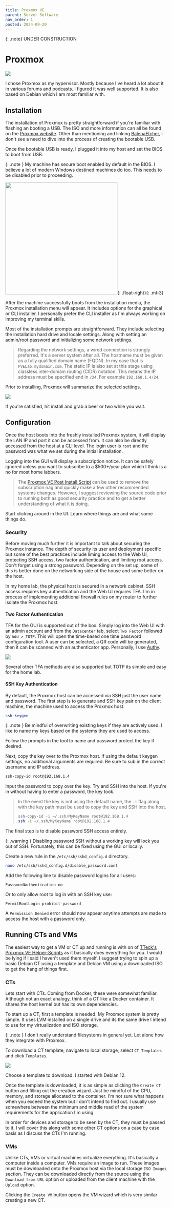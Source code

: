 ```yaml
---
title: Proxmox VE
parent: Server Software
nav_order: 1
posted: 2024-09-20
---
```


{: .note}
UNDER CONSTRUCTION

# Proxmox

<img src='/assets/proxmox/pve-neofetch.png'>

I chose Proxmox as my hypervisor. Mostly because I've heard a lot about it in various forums and podcasts. I figured it was well supported. It is also based on Debian which I am most familiar with.

## Installation

The installation of Proxmox is pretty straightforward if you're familiar with flashing an booting a USB. The ISO and more information can all be found on the [Proxmox website](https://www.proxmox.com/en/). Other than mentioning and linking [BalenaEtcher](https://etcher.balena.io), I don't see a need to dive into the process of creating the bootable USB.

Once the bootable USB is ready, I plugged it into my host and set the BIOS to boot from USB.

{: .note }
My machine has secure boot enabled by default in the BIOS. I believe a lot of modern Windows destined machines do too. This needs to be disabled prior to proceeding.

<img src='/assets/proxmox/pve-install-menu.png' width='350'/>{: .float-right}{: .ml-3}

After the machine successfully boots from the installation media, the Proxmox installation menu will appear. It includes options for the graphical or CLI installer. I personally prefer the CLI installer as I'm always working on improving my terminal skills. 

Most of the installation prompts are straightforward. They include selecting the installation hard drive and locale settings. Along with setting an admin/root password and initializing some network settings. 

> Regarding the network settings, a wired connection is strongly preferred. It's a server system after all. The hostname must be given as a fully qualified domain name (FQDN). In my case that is `PVELab.mydomain.com`. The static IP is also set at this stage using classless inter-domain routing (CIDR) notation. This means the IP address must be specified end in `/24`. For example `192.168.1.4/24`. 

Prior to installing, Proxmox will summarize the selected settings. 

<img src='/assets/proxmox/pve-install-summary.png'>

If you're satisfied, hit install and grab a beer or two while you wait.

## Configuration

Once the host boots into the freshly installed Proxmox system, it will display the LAN IP and port it can be accessed from. It can also be directly accessed from the host at a CLI level. The login user is `root` and the password was what we set during the initial installation.

Logging into the GUI will display a subscription notice. It can be safely ignored unless you want to subscribe to a $500+/year plan which I think is a no for most home labbers.

> The [Proxmox VE Post Install Script](https://tteck.github.io/Proxmox/#proxmox-ve-post-install) can be used to remove the subscription nag and quickly make a few other recommended systems changes. However, I suggest reviewing the source code prior to running both as good security practice and to get a better understanding of what it is doing.

Start clicking around in the UI. Learn where things are and what some things do.

### Security

Before moving much further it is important to talk about securing the Proxmox instance. The depth of security its user and deployment specific but some of the best practices include liming access to the Web UI, protecting SSH access, two factor authentication, and limiting root access. Don't forget using a strong password. Depending on the set up, some of this is better done on the networking side of the house and some better on the host.

In my home lab, the physical host is secured in a network cabinet. SSH access requires key authentication and the Web UI requires TFA. I'm in process of implementing additional firewall rules on my router to further isolate the Proxmox host.

#### Two Factor Authentication

TFA for the GUI is supported out of the box. Simply log into the Web UI with an admin account and from the `Datacenter` tab, select `Two Factor` followed by `Add > TOTP`. This will open the time-based one time password configuration tool. A user can be selected, a QR code will be generated, then it can be scanned with an authenticator app. Personally, I use [Authy](https://authy.com).

<img src='/assets/proxmox/pve-tfa.png'>

Several other TFA methods are also supported but TOTP its simple and easy for the home lab.

#### SSH Key Authentication

By default, the Proxmox host can be accessed via SSH just the user name and password. The first step is to generate and SSH key pair on the client machine, the machine used to access the Proxmox host.

```bash
ssh-keygen
```

{: .note }
Be mindful of overwriting existing keys if they are actively used. I like to name my keys based on the systems they are used to access.


Follow the prompts in the tool to name and password protect the key if desired.

Next, copy the key over to the Proxmox host. If using the default keygen settings, no additional arguments are required. Be sure to sub in the correct username and IP address.

```bash
ssh-copy-id root@192.168.1.4
```

Input the password to copy over the key. Try and SSH into the host. If you're in without having to enter a password, the key took.

> In the event the key is not using the default name, the `-i` flag along with the key path must be used to copy the key and SSH into the host.
> ```bash
> ssh-copy-id -i ~/.ssh/MyKeyName root@192.168.1.4
> ssh -i ~/.ssh/MyKeyName root@192.168.1.4
> ```

The final step is to disable password SSH access entirely.

{: .warning }
Disabling password SSH without a working key will lock you out of SSH. Fortunately, this can be fixed using the GUI or locally.

Create a new rule in the `/etc/ssh/sshd_config.d` directory.

```bash
nano /etc/ssh/sshd_config.d/disable_password.conf
```

Add the following line to disable password logins for all users:

```
PasswordAuthentication no
```

Or to only allow root to log in with an SSH key use:

```
PermitRootLogin prohibit-password
```

A `Permission Denied` error should now appear anytime attempts are made to access the host with a password only.

## Running CTs and VMs

The easiest way to get a VM or CT up and running is with on of [TTeck's Proxmox VE Helper-Scripts](https://tteck.github.io/Proxmox/#proxmox-ve-post-install) as it basically does everything for you. I would be lying if I said I haven't used them myself. I suggest trying to spin up a basic Debian CT using a template and Debian VM using a downloaded ISO to get the hang of things first.

### CTs

Lets start with CTs. Coming from Docker, these were somewhat familiar. Although not an exact analogy, think of a CT like a Docker container. It shares the host kernel but has its own dependencies.

To start up a CT, first a template is needed. My Proxmox system is pretty simple. It uses LVM installed on a single drive and its the same drive I intend to use for my virtualization and ISO storage.

{: .note }
I don't really understand filesystems in general yet. Let alone how they integrate with Proxmox.

To download a CT template, navigate to local storage, select `CT Templates` and click `Templates`. 

<img src='/assets/proxmox/pve-ct-template.png'>

Choose a template to download. I started with Debian 12.

Once the template is downloaded, it is as simple as clicking the `Create CT` button and filling out the creation wizard. Just be mindful of the CPU, memory, and storage allocated to the container. I'm not sure what happens when you exceed the system but I don't intend to find out. I usually use somewhere between the minimum and middle road of the system requirements for the application I'm using.

In order for devices and storage to be seen by the CT, they must be passed to it. I will cover this along with some other CT options on a case by case basis as I discuss the CTs I'm running.

### VMs

Unlike CTs, VMs or virtual machines virtualize everything. It's basically a computer inside a computer. VMs require an image to run. These images must be downloaded onto the Proxmox host via the local storage `ISO Images` section. They can be downloaded directly from the source using the `Download from URL` option or uploaded from the client machine with the `Upload` option.

Clicking the `Create VM` button opens the VM wizard which is very similar creating a new CT.